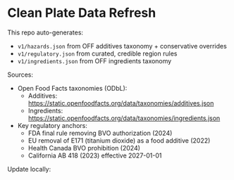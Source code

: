 # Clean Plate Data Refresh

This repo auto-generates:
- `v1/hazards.json` from OFF additives taxonomy + conservative overrides
- `v1/regulatory.json` from curated, credible region rules
- `v1/ingredients.json` from OFF ingredients taxonomy

Sources:
- Open Food Facts taxonomies (ODbL):  
  - Additives: https://static.openfoodfacts.org/data/taxonomies/additives.json  
  - Ingredients: https://static.openfoodfacts.org/data/taxonomies/ingredients.json
- Key regulatory anchors:
  - FDA final rule removing BVO authorization (2024)
  - EU removal of E171 (titanium dioxide) as a food additive (2022)
  - Health Canada BVO prohibition (2024)
  - California AB 418 (2023) effective 2027-01-01

Update locally:

